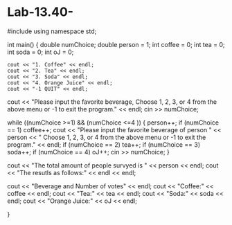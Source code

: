 # Lab-13.40-
#include <iostream>
using namespace std;

int main() {
  double numChoice;
  double person = 1;
  int coffee = 0;
  int tea = 0;
  int soda = 0;
  int oJ = 0;

   
    cout << "1. Coffee" << endl;
    cout << "2. Tea" << endl;
    cout << "3. Soda" << endl;
    cout << "4. Orange Juice" << endl;
    cout << "-1 QUIT" << endl;
   

  cout << "Please input the favorite beverage, Choose 1, 2, 3, or 4 from the above menu or -1 to exit the program." << endl;
  cin >> numChoice; 

 while ((numChoice >=1) && (numChoice <=4 ))  { 
    person++;
    if (numChoice == 1) 
        coffee++; 
    cout << "Please input the favorite beverage of person " << person << " Choose 1, 2, 3, or 4 from the above menu or -1 to exit the program." << endl;
    if (numChoice == 2)
        tea++;
    if (numChoice == 3)
        soda++;
    if (numChoice == 4)
     oJ++;
    cin >> numChoice;
    }
 
 

 
cout << "The total amount of people survyed is " << person << endl;
cout << "The resutls as follows:" << endl << endl;

cout << "Beverage and Number of votes" << endl; 
cout << "Coffee:" << coffee << endl;
cout << "Tea:" << tea << endl;
cout << "Soda:" << soda << endl;
cout << "Orange Juice:" << oJ << endl;




}
